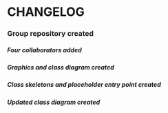 # CHANGELOG

### Group repository created
##### Four collaborators added
##### Graphics and class diagram created
##### Class skeletons and placeholder entry point created
##### Updated class diagram created 

